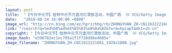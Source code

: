 ```yaml
---
layout: post
title:  "【今日中元节】桂林中元节万盏河灯漂放活动，中国广西 （© VCG/Getty Images）"
date:   "2018-08-24 16:00:00 +0800"
image_url: "http://cn.bing.com/az/hprichbg/rb/ZHONGYUAN_ZH-CN11622221601_1920x1080.jpg"
link: "/search?q=%e4%b8%ad%e5%85%83%e8%8a%82&form=hpcapt&mkt=zh-cn"
copyright: "【今日中元节】桂林中元节万盏河灯漂放活动，中国广西 （© VCG/Getty Images）"
image_hash: "e5967b2ec1ec795a1f1f720dd6e4685e"
image_filename: "ZHONGYUAN_ZH-CN11622221601_1920x1080.jpg"
---
```

